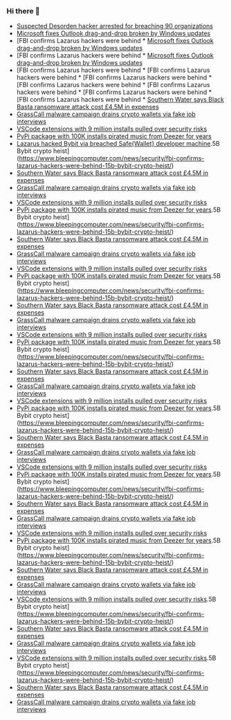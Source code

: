 ### Hi there 👋

<!--START_SECTION:feed-->
* [Suspected Desorden hacker arrested for breaching 90 organizations](https://www.bleepingcomputer.com/news/security/suspected-desorden-hacker-arrested-for-breaching-90-organizations/)
* [Microsoft fixes Outlook drag-and-drop broken by Windows updates](https://www.bleepingcomputer.com/news/microsoft/microsoft-fixes-outlook-drag-and-drop-broken-by-windows-updates/)
* [FBI confirms Lazarus hackers were behind * [Microsoft fixes Outlook drag-and-drop broken by Windows updates](https://www.bleepingcomputer.com/news/microsoft/microsoft-fixes-outlook-drag-and-drop-broken-by-windows-updates/)
* [FBI confirms Lazarus hackers were behind * [Microsoft fixes Outlook drag-and-drop broken by Windows updates](https://www.bleepingcomputer.com/news/microsoft/microsoft-fixes-outlook-drag-and-drop-broken-by-windows-updates/)
* [FBI confirms Lazarus hackers were behind * [FBI confirms Lazarus hackers were behind * [FBI confirms Lazarus hackers were behind * [FBI confirms Lazarus hackers were behind * [FBI confirms Lazarus hackers were behind * [FBI confirms Lazarus hackers were behind * [FBI confirms Lazarus hackers were behind * [Southern Water says Black Basta ransomware attack cost £4.5M in expenses](https://www.bleepingcomputer.com/news/security/southern-water-says-black-basta-ransomware-attack-cost-45m-in-expenses/)
* [GrassCall malware campaign drains crypto wallets via fake job interviews](https://www.bleepingcomputer.com/news/security/grasscall-malware-campaign-drains-crypto-wallets-via-fake-job-interviews/)
* [VSCode extensions with 9 million installs pulled over security risks](https://www.bleepingcomputer.com/news/security/vscode-extensions-with-9-million-installs-pulled-over-security-risks/)
* [PyPi package with 100K installs pirated music from Deezer for years](https://www.bleepingcomputer.com/news/security/pypi-package-with-100k-installs-pirated-music-from-deezer-for-years/)
* [Lazarus hacked Bybit via breached Safe{Wallet} developer machine](https://www.bleepingcomputer.com/news/security/lazarus-hacked-bybit-via-breached-safe-wallet-developer-machine/).5B Bybit crypto heist](https://www.bleepingcomputer.com/news/security/fbi-confirms-lazarus-hackers-were-behind-15b-bybit-crypto-heist/)
* [Southern Water says Black Basta ransomware attack cost £4.5M in expenses](https://www.bleepingcomputer.com/news/security/southern-water-says-black-basta-ransomware-attack-cost-45m-in-expenses/)
* [GrassCall malware campaign drains crypto wallets via fake job interviews](https://www.bleepingcomputer.com/news/security/grasscall-malware-campaign-drains-crypto-wallets-via-fake-job-interviews/)
* [VSCode extensions with 9 million installs pulled over security risks](https://www.bleepingcomputer.com/news/security/vscode-extensions-with-9-million-installs-pulled-over-security-risks/)
* [PyPi package with 100K installs pirated music from Deezer for years](https://www.bleepingcomputer.com/news/security/pypi-package-with-100k-installs-pirated-music-from-deezer-for-years/).5B Bybit crypto heist](https://www.bleepingcomputer.com/news/security/fbi-confirms-lazarus-hackers-were-behind-15b-bybit-crypto-heist/)
* [Southern Water says Black Basta ransomware attack cost £4.5M in expenses](https://www.bleepingcomputer.com/news/security/southern-water-says-black-basta-ransomware-attack-cost-45m-in-expenses/)
* [GrassCall malware campaign drains crypto wallets via fake job interviews](https://www.bleepingcomputer.com/news/security/grasscall-malware-campaign-drains-crypto-wallets-via-fake-job-interviews/)
* [VSCode extensions with 9 million installs pulled over security risks](https://www.bleepingcomputer.com/news/security/vscode-extensions-with-9-million-installs-pulled-over-security-risks/)
* [PyPi package with 100K installs pirated music from Deezer for years](https://www.bleepingcomputer.com/news/security/pypi-package-with-100k-installs-pirated-music-from-deezer-for-years/).5B Bybit crypto heist](https://www.bleepingcomputer.com/news/security/fbi-confirms-lazarus-hackers-were-behind-15b-bybit-crypto-heist/)
* [Southern Water says Black Basta ransomware attack cost £4.5M in expenses](https://www.bleepingcomputer.com/news/security/southern-water-says-black-basta-ransomware-attack-cost-45m-in-expenses/)
* [GrassCall malware campaign drains crypto wallets via fake job interviews](https://www.bleepingcomputer.com/news/security/grasscall-malware-campaign-drains-crypto-wallets-via-fake-job-interviews/)
* [VSCode extensions with 9 million installs pulled over security risks](https://www.bleepingcomputer.com/news/security/vscode-extensions-with-9-million-installs-pulled-over-security-risks/)
* [PyPi package with 100K installs pirated music from Deezer for years](https://www.bleepingcomputer.com/news/security/pypi-package-with-100k-installs-pirated-music-from-deezer-for-years/).5B Bybit crypto heist](https://www.bleepingcomputer.com/news/security/fbi-confirms-lazarus-hackers-were-behind-15b-bybit-crypto-heist/)
* [Southern Water says Black Basta ransomware attack cost £4.5M in expenses](https://www.bleepingcomputer.com/news/security/southern-water-says-black-basta-ransomware-attack-cost-45m-in-expenses/)
* [GrassCall malware campaign drains crypto wallets via fake job interviews](https://www.bleepingcomputer.com/news/security/grasscall-malware-campaign-drains-crypto-wallets-via-fake-job-interviews/)
* [VSCode extensions with 9 million installs pulled over security risks](https://www.bleepingcomputer.com/news/security/vscode-extensions-with-9-million-installs-pulled-over-security-risks/)
* [PyPi package with 100K installs pirated music from Deezer for years](https://www.bleepingcomputer.com/news/security/pypi-package-with-100k-installs-pirated-music-from-deezer-for-years/).5B Bybit crypto heist](https://www.bleepingcomputer.com/news/security/fbi-confirms-lazarus-hackers-were-behind-15b-bybit-crypto-heist/)
* [Southern Water says Black Basta ransomware attack cost £4.5M in expenses](https://www.bleepingcomputer.com/news/security/southern-water-says-black-basta-ransomware-attack-cost-45m-in-expenses/)
* [GrassCall malware campaign drains crypto wallets via fake job interviews](https://www.bleepingcomputer.com/news/security/grasscall-malware-campaign-drains-crypto-wallets-via-fake-job-interviews/)
* [VSCode extensions with 9 million installs pulled over security risks](https://www.bleepingcomputer.com/news/security/vscode-extensions-with-9-million-installs-pulled-over-security-risks/)
* [PyPi package with 100K installs pirated music from Deezer for years](https://www.bleepingcomputer.com/news/security/pypi-package-with-100k-installs-pirated-music-from-deezer-for-years/).5B Bybit crypto heist](https://www.bleepingcomputer.com/news/security/fbi-confirms-lazarus-hackers-were-behind-15b-bybit-crypto-heist/)
* [Southern Water says Black Basta ransomware attack cost £4.5M in expenses](https://www.bleepingcomputer.com/news/security/southern-water-says-black-basta-ransomware-attack-cost-45m-in-expenses/)
* [GrassCall malware campaign drains crypto wallets via fake job interviews](https://www.bleepingcomputer.com/news/security/grasscall-malware-campaign-drains-crypto-wallets-via-fake-job-interviews/)
* [VSCode extensions with 9 million installs pulled over security risks](https://www.bleepingcomputer.com/news/security/vscode-extensions-with-9-million-installs-pulled-over-security-risks/)
* [PyPi package with 100K installs pirated music from Deezer for years](https://www.bleepingcomputer.com/news/security/pypi-package-with-100k-installs-pirated-music-from-deezer-for-years/).5B Bybit crypto heist](https://www.bleepingcomputer.com/news/security/fbi-confirms-lazarus-hackers-were-behind-15b-bybit-crypto-heist/)
* [Southern Water says Black Basta ransomware attack cost £4.5M in expenses](https://www.bleepingcomputer.com/news/security/southern-water-says-black-basta-ransomware-attack-cost-45m-in-expenses/)
* [GrassCall malware campaign drains crypto wallets via fake job interviews](https://www.bleepingcomputer.com/news/security/grasscall-malware-campaign-drains-crypto-wallets-via-fake-job-interviews/)
* [VSCode extensions with 9 million installs pulled over security risks](https://www.bleepingcomputer.com/news/security/vscode-extensions-with-9-million-installs-pulled-over-security-risks/).5B Bybit crypto heist](https://www.bleepingcomputer.com/news/security/fbi-confirms-lazarus-hackers-were-behind-15b-bybit-crypto-heist/)
* [Southern Water says Black Basta ransomware attack cost £4.5M in expenses](https://www.bleepingcomputer.com/news/security/southern-water-says-black-basta-ransomware-attack-cost-45m-in-expenses/)
* [GrassCall malware campaign drains crypto wallets via fake job interviews](https://www.bleepingcomputer.com/news/security/grasscall-malware-campaign-drains-crypto-wallets-via-fake-job-interviews/)
* [VSCode extensions with 9 million installs pulled over security risks](https://www.bleepingcomputer.com/news/security/vscode-extensions-with-9-million-installs-pulled-over-security-risks/).5B Bybit crypto heist](https://www.bleepingcomputer.com/news/security/fbi-confirms-lazarus-hackers-were-behind-15b-bybit-crypto-heist/)
* [Southern Water says Black Basta ransomware attack cost £4.5M in expenses](https://www.bleepingcomputer.com/news/security/southern-water-says-black-basta-ransomware-attack-cost-45m-in-expenses/)
* [GrassCall malware campaign drains crypto wallets via fake job interviews](https://www.bleepingcomputer.com/news/security/grasscall-malware-campaign-drains-crypto-wallets-via-fake-job-interviews/)
<!--END_SECTION:feed-->

<!--
**frankenk/frankenk** is a ✨ _special_ ✨ repository because its `README.md` (this file) appears on your GitHub profile.

Here are some ideas to get you started:

- 🔭 I’m currently working on ...
- 🌱 I’m currently learning ...
- 👯 I’m looking to collaborate on ...
- 🤔 I’m looking for help with ...
- 💬 Ask me about ...
- 📫 How to reach me: ...
- 😄 Pronouns: ...
- ⚡ Fun fact: ...
-->



